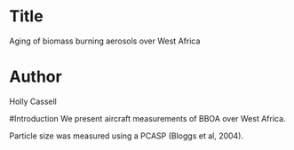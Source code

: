 # Title
Aging of biomass burning aerosols over West Africa

# Author
Holly Cassell

#Introduction
We present aircraft measurements of BBOA over West Africa.

Particle size was measured using a PCASP (Bloggs et al, 2004).
